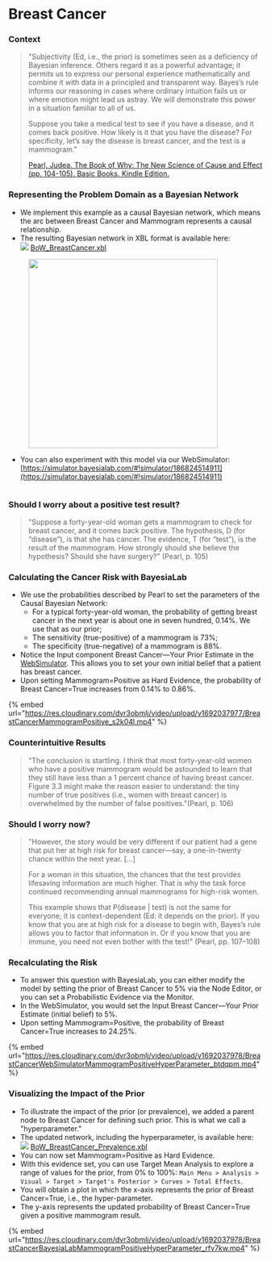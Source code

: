 # Breast Cancer

### Context

> "Subjectivity (Ed, i.e., the prior) is sometimes seen as a deficiency of Bayesian inference. Others regard it as a powerful advantage; it permits us to express our personal experience mathematically and combine it with data in a principled and transparent way. Bayes’s rule informs our reasoning in cases where ordinary intuition fails us or where emotion might lead us astray. We will demonstrate this power in a situation familiar to all of us.
>
> Suppose you take a medical test to see if you have a disease, and it comes back positive. How likely is it that you have the disease? For specificity, let’s say the disease is breast cancer, and the test is a mammogram."
>
> [Pearl, Judea. The Book of Why: The New Science of Cause and Effect (pp. 104-105). Basic Books. Kindle Edition.](https://amzn.to/322imYl)

### Representing the Problem Domain as a Bayesian Network&#x20;

* We implement this example as a causal Bayesian network, which means the arc between Breast Cancer and Mammogram represents a causal relationship.
* The resulting Bayesian network in XBL format is available here:\
  ![](https://res.cloudinary.com/dvr3obmlj/image/upload/v1692036394/xbl3\_xmnk2g.svg) [BoW\_BreastCancer.xbl](https://res.cloudinary.com/dvr3obmlj/raw/upload/v1692037449/BoW\_BreastCancer\_wxq5hp.xbl)

<figure><img src="https://res.cloudinary.com/dvr3obmlj/image/upload/v1692037586/BreastCancer_obhkuj.svg" alt="" width="375"><figcaption></figcaption></figure>

* You can also experiment with this model via our WebSimulator: [https://simulator.bayesialab.com/#!simulator/186824514911](https://simulator.bayesialab.com/#!simulator/186824514911)

<figure><img src="https://res.cloudinary.com/dvr3obmlj/image/upload/v1692037677/WebSimulatorBreastCancer_ussnmm.png" alt=""><figcaption></figcaption></figure>

### Should I worry about a positive test result?&#x20;

> "Suppose a forty-year-old woman gets a mammogram to check for breast cancer, and it comes back positive. The hypothesis, D (for “disease”), is that she has cancer. The evidence, T (for “test”), is the result of the mammogram. How strongly should she believe the hypothesis? Should she have surgery?" (Pearl, p. 105)

### Calculating the Cancer Risk with BayesiaLab&#x20;

* We use the probabilities described by Pearl to set the parameters of the Causal Bayesian Network:
  * For a typical forty-year-old woman, the probability of getting breast cancer in the next year is about one in seven hundred, 0.14%. We use that as our prior;
  * The sensitivity (true-positive) of a mammogram is 73%;
  * The specificity (true-negative) of a mammogram is 88%.
* Notice the Input component Breast Cancer—Your Prior Estimate in the [WebSimulator](https://simulator.bayesialab.com/#!simulator/186824514911). This allows you to set your own initial belief that a patient has breast cancer.
* Upon setting Mammogram=Positive as Hard Evidence, the probability of Breast Cancer=True increases from 0.14% to 0.86%.

{% embed url="https://res.cloudinary.com/dvr3obmlj/video/upload/v1692037977/BreastCancerMammogramPositive_s2k04l.mp4" %}

### Counterintuitive Results&#x20;

> "The conclusion is startling. I think that most forty-year-old women who have a positive mammogram would be astounded to learn that they still have less than a 1 percent chance of having breast cancer. Figure 3.3 might make the reason easier to understand: the tiny number of true positives (i.e., women with breast cancer) is overwhelmed by the number of false positives."(Pearl, p. 106)

### Should I worry now?&#x20;

> "However, the story would be very different if our patient had a gene that put her at high risk for breast cancer—say, a one-in-twenty chance within the next year. \[...]
>
> For a woman in this situation, the chances that the test provides lifesaving information are much higher. That is why the task force continued recommending annual mammograms for high-risk women.
>
> This example shows that P(disease | test) is not the same for everyone; it is context-dependent (Ed: it depends on the prior). If you know that you are at high risk for a disease to begin with, Bayes’s rule allows you to factor that information in. Or if you know that you are immune, you need not even bother with the test!" (Pearl, pp. 107–108)

### Recalculating the Risk&#x20;

* To answer this question with BayesiaLab, you can either modify the model by setting the prior of Breast Cancer to 5% via the Node Editor, or you can set a Probabilistic Evidence via the Monitor.
* In the WebSimulator, you would set the Input Breast Cancer—Your Prior Estimate (initial belief) to 5%.
* Upon setting Mammogram=Positive, the probability of Breast Cancer=True increases to 24.25%.

{% embed url="https://res.cloudinary.com/dvr3obmlj/video/upload/v1692037978/BreastCancerWebSimulatorMammogramPositiveHyperParameter_btdqpm.mp4" %}

### Visualizing the Impact of the Prior

* To illustrate the impact of the prior (or prevalence), we added a parent node to Breast Cancer for defining such prior. This is what we call a "hyperparameter."
* The updated network, including the hyperparameter, is available here:  \
  ![](https://res.cloudinary.com/dvr3obmlj/image/upload/v1692036394/xbl3\_xmnk2g.svg) [BoW\_BreastCancer\_Prevalence.xbl](https://res.cloudinary.com/dvr3obmlj/raw/upload/v1692038302/BoW\_BreastCancer\_Prevalence\_ukupai.xbl)
* You can now set Mammogram=Positive as Hard Evidence.
* With this evidence set, you can use Target Mean Analysis to explore a range of values for the prior, from 0% to 100%: `Main Menu > Analysis > Visual > Target > Target's Posterior > Curves > Total Effects`.
* You will obtain a plot in which the x-axis represents the prior of Breast Cancer=True, i.e., the hyper-parameter.
* The y-axis represents the updated probability of Breast Cancer=True given a positive mammogram result.

{% embed url="https://res.cloudinary.com/dvr3obmlj/video/upload/v1692037978/BreastCancerBayesiaLabMammogramPositiveHyperParameter_rfv7kw.mp4" %}
